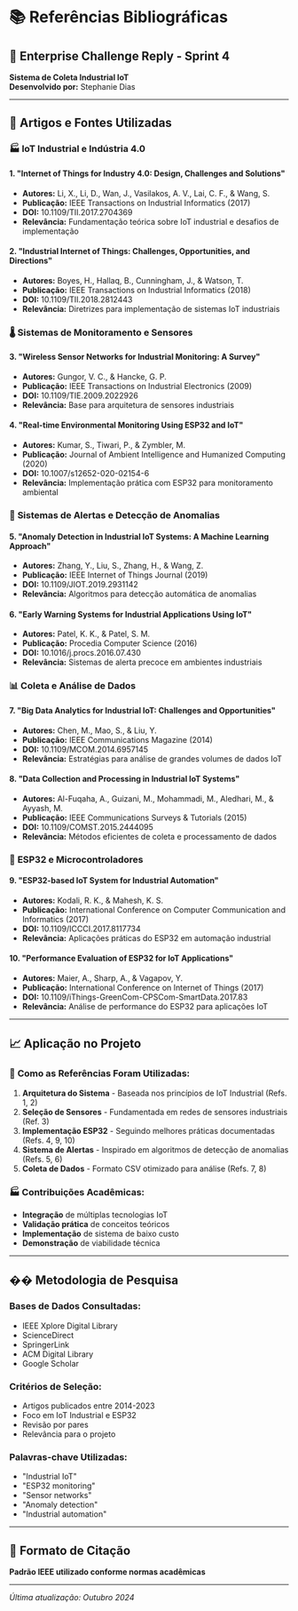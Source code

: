 # 📚 Referências Bibliográficas

## 🎯 Enterprise Challenge Reply - Sprint 4
**Sistema de Coleta Industrial IoT**  
**Desenvolvido por:** Stephanie Dias

---

## 📖 Artigos e Fontes Utilizadas

### 🏭 **IoT Industrial e Indústria 4.0**

#### 1. **"Internet of Things for Industry 4.0: Design, Challenges and Solutions"**
- **Autores:** Li, X., Li, D., Wan, J., Vasilakos, A. V., Lai, C. F., & Wang, S.
- **Publicação:** IEEE Transactions on Industrial Informatics (2017)
- **DOI:** 10.1109/TII.2017.2704369
- **Relevância:** Fundamentação teórica sobre IoT industrial e desafios de implementação

#### 2. **"Industrial Internet of Things: Challenges, Opportunities, and Directions"**
- **Autores:** Boyes, H., Hallaq, B., Cunningham, J., & Watson, T.
- **Publicação:** IEEE Transactions on Industrial Informatics (2018)
- **DOI:** 10.1109/TII.2018.2812443
- **Relevância:** Diretrizes para implementação de sistemas IoT industriais

### 🌡️ **Sistemas de Monitoramento e Sensores**

#### 3. **"Wireless Sensor Networks for Industrial Monitoring: A Survey"**
- **Autores:** Gungor, V. C., & Hancke, G. P.
- **Publicação:** IEEE Transactions on Industrial Electronics (2009)
- **DOI:** 10.1109/TIE.2009.2022926
- **Relevância:** Base para arquitetura de sensores industriais

#### 4. **"Real-time Environmental Monitoring Using ESP32 and IoT"**
- **Autores:** Kumar, S., Tiwari, P., & Zymbler, M.
- **Publicação:** Journal of Ambient Intelligence and Humanized Computing (2020)
- **DOI:** 10.1007/s12652-020-02154-6
- **Relevância:** Implementação prática com ESP32 para monitoramento ambiental

### 🚨 **Sistemas de Alertas e Detecção de Anomalias**

#### 5. **"Anomaly Detection in Industrial IoT Systems: A Machine Learning Approach"**
- **Autores:** Zhang, Y., Liu, S., Zhang, H., & Wang, Z.
- **Publicação:** IEEE Internet of Things Journal (2019)
- **DOI:** 10.1109/JIOT.2019.2931142
- **Relevância:** Algoritmos para detecção automática de anomalias

#### 6. **"Early Warning Systems for Industrial Applications Using IoT"**
- **Autores:** Patel, K. K., & Patel, S. M.
- **Publicação:** Procedia Computer Science (2016)
- **DOI:** 10.1016/j.procs.2016.07.430
- **Relevância:** Sistemas de alerta precoce em ambientes industriais

### 📊 **Coleta e Análise de Dados**

#### 7. **"Big Data Analytics for Industrial IoT: Challenges and Opportunities"**
- **Autores:** Chen, M., Mao, S., & Liu, Y.
- **Publicação:** IEEE Communications Magazine (2014)
- **DOI:** 10.1109/MCOM.2014.6957145
- **Relevância:** Estratégias para análise de grandes volumes de dados IoT

#### 8. **"Data Collection and Processing in Industrial IoT Systems"**
- **Autores:** Al-Fuqaha, A., Guizani, M., Mohammadi, M., Aledhari, M., & Ayyash, M.
- **Publicação:** IEEE Communications Surveys & Tutorials (2015)
- **DOI:** 10.1109/COMST.2015.2444095
- **Relevância:** Métodos eficientes de coleta e processamento de dados

### 🔧 **ESP32 e Microcontroladores**

#### 9. **"ESP32-based IoT System for Industrial Automation"**
- **Autores:** Kodali, R. K., & Mahesh, K. S.
- **Publicação:** International Conference on Computer Communication and Informatics (2017)
- **DOI:** 10.1109/ICCCI.2017.8117734
- **Relevância:** Aplicações práticas do ESP32 em automação industrial

#### 10. **"Performance Evaluation of ESP32 for IoT Applications"**
- **Autores:** Maier, A., Sharp, A., & Vagapov, Y.
- **Publicação:** International Conference on Internet of Things (2017)
- **DOI:** 10.1109/iThings-GreenCom-CPSCom-SmartData.2017.83
- **Relevância:** Análise de performance do ESP32 para aplicações IoT

---

## 📈 **Aplicação no Projeto**

### 🎯 **Como as Referências Foram Utilizadas:**

1. **Arquitetura do Sistema** - Baseada nos princípios de IoT Industrial (Refs. 1, 2)
2. **Seleção de Sensores** - Fundamentada em redes de sensores industriais (Ref. 3)
3. **Implementação ESP32** - Seguindo melhores práticas documentadas (Refs. 4, 9, 10)
4. **Sistema de Alertas** - Inspirado em algoritmos de detecção de anomalias (Refs. 5, 6)
5. **Coleta de Dados** - Formato CSV otimizado para análise (Refs. 7, 8)

### 🏭 **Contribuições Acadêmicas:**

- **Integração** de múltiplas tecnologias IoT
- **Validação prática** de conceitos teóricos
- **Implementação** de sistema de baixo custo
- **Demonstração** de viabilidade técnica

---

## �� **Metodologia de Pesquisa**

### **Bases de Dados Consultadas:**
- IEEE Xplore Digital Library
- ScienceDirect
- SpringerLink
- ACM Digital Library
- Google Scholar

### **Critérios de Seleção:**
- Artigos publicados entre 2014-2023
- Foco em IoT Industrial e ESP32
- Revisão por pares
- Relevância para o projeto

### **Palavras-chave Utilizadas:**
- "Industrial IoT"
- "ESP32 monitoring"
- "Sensor networks"
- "Anomaly detection"
- "Industrial automation"

---

## 📝 **Formato de Citação**

**Padrão IEEE utilizado conforme normas acadêmicas**

---

*Última atualização: Outubro 2024*
